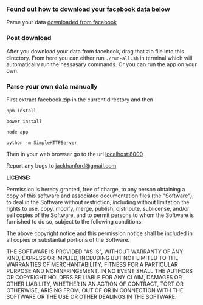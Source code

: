 ### Found out how to download your facebook data below

Parse your data <a href="https://www.facebook.com/help/212802592074644">downloaded from facebook</a>  

### Post download 
After you download your data from facebook, drag that zip file into this directory. From here you can either run <code>./run-all.sh</code> in terminal which will automatically run the nessasary commands. Or you can run the app on your own.  

### Parse your own data manually

First extract facebook.zip in the current directory and then  

<code>npm install</code>  

<code>bower install</code>  

<code>node app</code>  

<code>python -m SimpleHTTPServer</code>  

Then in your web browser go to the url  <a href="http://localhost:8000">localhost:8000</a>  

Report any bugs to <a href="mailto:jackhanford@gmail.com">jackhanford@gmail.com</a>  

**LICENSE:**  

Permission is hereby granted, free of charge, to any person obtaining a copy
of this software and associated documentation files (the "Software"), to deal
in the Software without restriction, including without limitation the rights
to use, copy, modify, merge, publish, distribute, sublicense, and/or sell
copies of the Software, and to permit persons to whom the Software is
furnished to do so, subject to the following conditions:

The above copyright notice and this permission notice shall be included in
all copies or substantial portions of the Software.

THE SOFTWARE IS PROVIDED "AS IS", WITHOUT WARRANTY OF ANY KIND, EXPRESS OR
IMPLIED, INCLUDING BUT NOT LIMITED TO THE WARRANTIES OF MERCHANTABILITY,
FITNESS FOR A PARTICULAR PURPOSE AND NONINFRINGEMENT. IN NO EVENT SHALL THE
AUTHORS OR COPYRIGHT HOLDERS BE LIABLE FOR ANY CLAIM, DAMAGES OR OTHER
LIABILITY, WHETHER IN AN ACTION OF CONTRACT, TORT OR OTHERWISE, ARISING FROM,
OUT OF OR IN CONNECTION WITH THE SOFTWARE OR THE USE OR OTHER DEALINGS IN
THE SOFTWARE.
